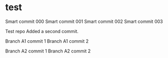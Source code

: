 # test

Smart commit 000
Smart commit 001
Smart commit 002
Smart commit 003



Test repo
Added a second commit.

Branch A1 commit 1
Branch A1 commit 2

Branch A2 commit 1
Branch A2 commit 2

